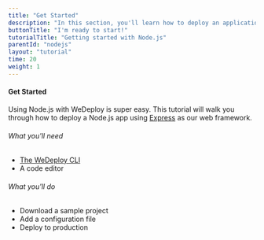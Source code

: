 ```yaml
---
title: "Get Started"
description: "In this section, you'll learn how to deploy an application using Node.js."
buttonTitle: "I'm ready to start!"
tutorialTitle: "Getting started with Node.js"
parentId: "nodejs"
layout: "tutorial"
time: 20
weight: 1
---
```


#### Get Started

Using Node.js with WeDeploy is super easy. This tutorial will walk you through how to deploy a Node.js app using [Express](https://expressjs.com/) as our web framework.

###### What you'll need

<ul class="checklist">
	<li><a href="https://wedeploy.com/docs/intro/using-the-command-line.html" target="_blank">The WeDeploy CLI</a></li>
	<li>A code editor</li>
</ul>

###### What you'll do

<ul class="checklist">
	<li>Download a sample project</li>
	<li>Add a configuration file</li>
	<li>Deploy to production</li>
</ul>
